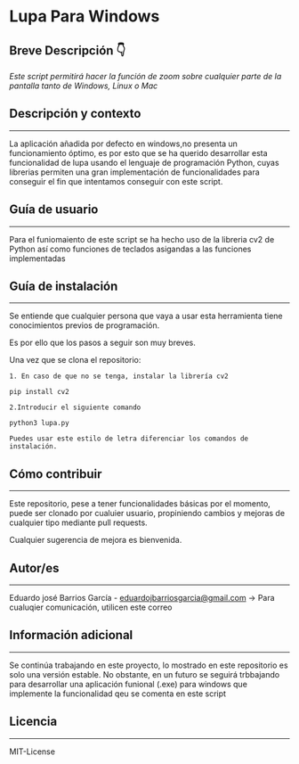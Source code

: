 # Lupa Para Windows

## Breve Descripción 👇
 *Este script permitirá hacer la función de zoom sobre cualquier parte de la pantalla tanto de Windows, Linux o Mac*

## Descripción y contexto
---
La aplicación añadida por defecto en windows,no presenta un funcionamiento óptimo, es por esto que se ha querido desarrollar esta funcionalidad de lupa usando el lenguaje de programación Python, cuyas librerias permiten una gran implementación de funcionalidades para conseguir el fin que intentamos conseguir con este script.

## Guía de usuario
---
Para el funiomaiento de este script se ha hecho uso de la libreria cv2 de Python así como funciones de teclados asigandas a las funciones implementadas
 	
## Guía de instalación
---
Se entiende que cualquier persona que vaya a usar esta herramienta tiene conocimientos previos de programación.


Es por ello que los pasos a seguir son muy breves. 

Una vez que se clona el repositorio:


    1. En caso de que no se tenga, instalar la librería cv2
    
    pip install cv2
    
    2.Introducir el siguiente comando
    
    python3 lupa.py
    
    Puedes usar este estilo de letra diferenciar los comandos de instalación.

## Cómo contribuir
---

Este repositorio, pese a tener funcionalidades básicas por el momento, puede ser clonado por cualuier usuario, propiniendo cambios y mejoras de cualquier tipo mediante pull requests.

Cualquier sugerencia de mejora es bienvenida.


## Autor/es
---
Eduardo josé Barrios García - eduardojbarriosgarcia@gmail.com -> Para cualuqier comunicación, utilicen este correo

## Información adicional
---
Se continúa trabajando en este proyecto, lo mostrado en este repositorio es solo una versión estable. No obstante, en un futuro se seguirá trbbajando para desarrollar una aplicación funional (.exe) para windows que implemente la funcionalidad qeu se comenta en este  script
## Licencia 
---

MIT-License

